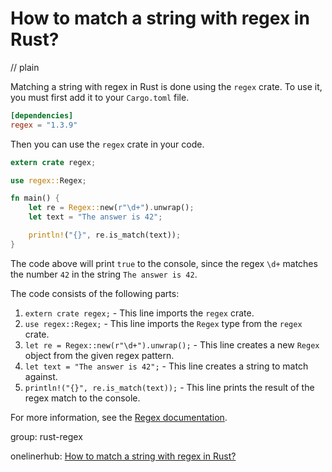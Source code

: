 # How to match a string with regex in Rust?
// plain

Matching a string with regex in Rust is done using the `regex` crate. To use it, you must first add it to your `Cargo.toml` file.

```toml
[dependencies]
regex = "1.3.9"
```

Then you can use the `regex` crate in your code.

```rust
extern crate regex;

use regex::Regex;

fn main() {
    let re = Regex::new(r"\d+").unwrap();
    let text = "The answer is 42";

    println!("{}", re.is_match(text));
}
```

The code above will print `true` to the console, since the regex `\d+` matches the number `42` in the string `The answer is 42`.

The code consists of the following parts:

1. `extern crate regex;` - This line imports the `regex` crate.
2. `use regex::Regex;` - This line imports the `Regex` type from the `regex` crate.
3. `let re = Regex::new(r"\d+").unwrap();` - This line creates a new `Regex` object from the given regex pattern.
4. `let text = "The answer is 42";` - This line creates a string to match against.
5. `println!("{}", re.is_match(text));` - This line prints the result of the regex match to the console.

For more information, see the [Regex documentation](https://docs.rs/regex/1.3.9/regex/).

group: rust-regex

onelinerhub: [How to match a string with regex in Rust?](https://onelinerhub.com/rust/how-to-match-a-string-with-regex-in-rust)